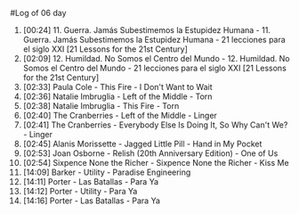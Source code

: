 #Log of 06 day

1. [00:24] 11. Guerra. Jamás Subestimemos la Estupidez Humana - 11. Guerra. Jamás Subestimemos la Estupidez Humana - 21 lecciones para el siglo XXI [21 Lessons for the 21st Century]
1. [02:09] 12. Humildad. No Somos el Centro del Mundo - 12. Humildad. No Somos el Centro del Mundo - 21 lecciones para el siglo XXI [21 Lessons for the 21st Century]
1. [02:33] Paula Cole - This Fire - I Don't Want to Wait
1. [02:36] Natalie Imbruglia - Left of the Middle - Torn
1. [02:38] Natalie Imbruglia - This Fire - Torn
1. [02:40] The Cranberries - Left of the Middle - Linger
1. [02:41] The Cranberries - Everybody Else Is Doing It, So Why Can't We? - Linger
1. [02:45] Alanis Morissette - Jagged Little Pill - Hand in My Pocket
1. [02:53] Joan Osborne - Relish (20th Anniversary Edition) - One of Us
1. [02:54] Sixpence None the Richer - Sixpence None the Richer - Kiss Me
1. [14:09] Barker - Utility - Paradise Engineering
1. [14:11] Porter - Las Batallas - Para Ya
1. [14:12] Porter - Utility - Para Ya
1. [14:16] Porter - Las Batallas - Para Ya
